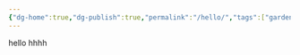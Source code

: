 ```yaml
---
{"dg-home":true,"dg-publish":true,"permalink":"/hello/","tags":["gardenEntry"],"dgPassFrontmatter":true}
---
```


hello
hhhh
